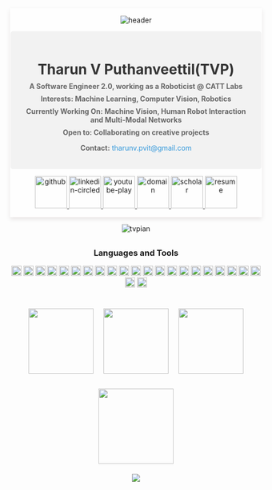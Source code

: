 

<div align="center" style="background-color: rgba(255, 255, 255, 0.8); border-radius: 1px; box-shadow: 0 4px 8px rgba(40, 0, 0, 0.1); padding: 1px;">

![header](https://capsule-render.vercel.app/api?type=venom&height=300&weight=400&color=gradient&text=TVPIAN&textBg=false&fontColor=5c32a8&&fontSize=80&reversal=false&section=header&stroke=000FF00&descSize=18&descAlign=75&descAlignY=63)
<div style="background-color: #f2f2f2; padding: 20px; border-radius: 5px;">
  <h1 style="color: #333; margin-bottom: 5px; font-weight: bold">Tharun V Puthanveettil(TVP)</h2>
  <p style="color: #666; margin: 8px 0; font-weight: bold">A Software Engineer 2.0, working as a Roboticist @ CATT Labs</p>
  <p style="color: #666; margin: 8px 0; font-weight: bold"><strong>Interests:</strong> Machine Learning, Computer Vision, Robotics</p>
  <p style="color: #666; margin: 8px 0; font-weight: bold"><strong>Currently Working On:</strong> Machine Vision, Human Robot Interaction  and Multi-Modal Networks</p>
  <p style="color: #666; margin: 8px 0; font-weight: bold"><strong>Open to:</strong> Collaborating on creative projects</p>
  <p style="color: #666; margin-bottom: font-weight: bold 5px;"><strong>Contact:</strong> <a href="mailto:tharunv.pvit@gmail.com" style="color: #3498db; text-decoration: none;">tharunv.pvit@gmail.com</a></p>
</div>




 <!-- <a href="https://twitter.com/comicnerd07" target="blank"><img align="center" src="https://raw.githubusercontent.com/rahuldkjain/github-profile-readme-generator/master/src/images/icons/Social/twitter.svg" alt="comicnerd07" height="30" width="40" /></a> -->
<!--  <a href="https://www.linkedin.com/in/tvpian/" target="blank"><img align="center" src="https://raw.githubusercontent.com/rahuldkjain/github-profile-readme-generator/master/src/images/icons/Social/linked-in-alt.svg" alt="tvpian" height="30" width="40" /></a>
 <!-- <a href="https://instagram.com/sir_caustic" target="blank"><img align="center" src="https://raw.githubusercontent.com/rahuldkjain/github-profile-readme-generator/master/src/images/icons/Social/instagram.svg" alt="sir_caustic" height="30" width="40" /></a> -->
  <!--<a href="https://medium.com/bchukkal" target="blank"><img align="center" src="https://raw.githubusercontent.com/rahuldkjain/github-profile-readme-generator/master/src/images/icons/Social/medium.svg" alt="bchukkal" height="30" width="40" /></a>-->
<!--  <a href="https://www.youtube.com/channel/UC9dTN0_IDjY5P1IWNWNg2jQ" target="blank"><img align="center" src="https://raw.githubusercontent.com/rahuldkjain/github-profile-readme-generator/master/src/images/icons/Social/youtube.svg" alt="sir_caustic" height="30" width="40" /></a>
  <a href="https://scholar.google.com/citations?user=Vre9wQQAAAAJ&hl=en" target="blank"><img align="center" src="https://img.shields.io/badge/ResearchGate-00CCBB?style=for-the-badge&logo=ResearchGate&logoColor=white" alt="sir_caustic" height="30" width="100" /></a> -->
  <p align="center">
  <a href= "https://github.com/tvpian">
    <img width="64" height="64" src="https://img.icons8.com/nolan/64/E6E6E6/808080/github.png" alt="github"/>
  </a>
  <a href= "https://www.linkedin.com/in/tvpian/">
    <img width="64" height="64" src="https://img.icons8.com/nolan/64/E6E6E6/808080/linkedin-circled.png" alt="linkedin-circled"/>
  </a>
  <a href= "https://www.youtube.com/channel/UC9dTN0_IDjY5P1IWNWNg2jQ">
    <img width="64" height="64" src="https://img.icons8.com/nolan/64/E6E6E6/808080/youtube-play.png" alt="youtube-play"/>
  </a>

  <a href= "https://tvpian.github.io/">
    <img width="64" height="64" src="https://img.icons8.com/nolan/64/E6E6E6/808080/domain.png" alt="domain"/>
  </a>
	
<a href= "https://scholar.google.com/citations?user=Vre9wQQAAAAJ&hl=en">
    <img width="64" height="64" src="https://img.icons8.com/nolan/64/E6E6E6/808080/google-scholar.png" alt="scholar"/>
  </a>

  <a href= "https://tvpian.github.io/data/Tharun_Resume.pdf">
    <img width="64" height="64" src="https://img.icons8.com/nolan/64/E6E6E6/808080/resume.png" alt="resume"/>
  </a>

  
</div>

<div>
<p align="center"> <img src="https://komarev.com/ghpvc/?username=tvpian&label=Profile%20views&color=0e75b6&style=flat" alt="tvpian" /> </p>
</div>
<h2></h2>
<div align="center">
<h3>Languages and Tools</h3>

<code><img height="20" src="https://img.shields.io/badge/Python-3776AB?style=plastic&logo=python&logoColor=white&labelColor=black&color=black"></code>
<code><img height="20" src="https://img.shields.io/badge/C-00599C?style=plastic&logo=c&logoColor=white&labelColor=black&color=black"></code>
<code><img height="20" src="https://img.shields.io/badge/C%2B%2B-00599C?style=plastic&logo=c%2B%2B&logoColor=white&labelColor=black&color=black"></code>
<code><img height="20" src="https://img.shields.io/badge/TensorFlow-FF6F00?style=plastic&logo=TensorFlow&logoColor=white&labelColor=black&color=black"></code>
<code><img height="20" src="https://img.shields.io/badge/PyTorch-EE4C2C?style=plastic&logo=PyTorch&logoColor=white&labelColor=black&color=black"></code>
<code><img height="20" src="https://img.shields.io/badge/Numpy-777BB4?style=plastic&logo=numpy&logoColor=white&labelColor=black&color=black"></code>
<code><img height="20" src="https://img.shields.io/badge/scikit_learn-F7931E?style=plastic&logo=scikit-learn&logoColor=white&labelColor=black&color=black"></code> 
<code><img height="20" src="https://img.shields.io/badge/OpenCV-27338e?style=plastic&logo=OpenCV&logoColor=white&labelColor=black&color=black"></code>
<code><img height="20" src="https://img.shields.io/badge/ROS-22314E?style=plastic&logo=ROS&logoColor=white&labelColor=black&color=black"></code>
<code><img height="20" src="https://img.shields.io/badge/javascript-22314E?style=plastic&logo=javascript&logoColor=white&labelColor=black&color=black"></code>
<code><img height="20" src="https://img.shields.io/badge/mysql-22314E?style=plastic&logo=mysql&logoColor=white&labelColor=black&color=black"></code>
<code><img height="20" src="https://img.shields.io/badge/git-22314E?style=plastic&logo=git&logoColor=white&labelColor=black&color=black"></code>
<code><img height="20" src="https://img.shields.io/badge/SciPy-%230C55A5.svg?style=plastic&logo=scipy&logoColor=white&labelColor=black&color=black"></code>
<code><img height="20" src="https://img.shields.io/badge/pandas-%23150458.svg?style=plastic&logo=pandas&logoColor=white&labelColor=black&color=black"></code>
<code><img height="20" src="https://img.shields.io/badge/numpy-%23013243.svg?style=plastic&logo=numpy&logoColor=white&labelColor=black&color=black"></code>
<code><img height="20" src="https://img.shields.io/badge/Matplotlib-%23ffffff.svg?style=plastic&logo=Matplotlib&logoColor=white&labelColor=black&color=black"></code>
<code><img height="20" src="https://img.shields.io/badge/Keras-%23D00000.svg?style=plastic&logo=Keras&logoColor=white&labelColor=black&color=black"></code>
<code><img height="20" src="https://img.shields.io/badge/Linux-FCC624?style=plastic&logo=linux&logoColor=white&labelColor=black&color=black"></code>
<code><img height="20" src="https://img.shields.io/badge/flask-%23000.svg?style=plastic&logo=flask&logoColor=white&labelColor=black&color=black"></code>
<code><img height="20" src="https://img.shields.io/badge/threejs-black?style=plastic&logo=three.js&logoColor=white&labelColor=black&color=black"></code>
<code><img height="20" src="https://img.shields.io/badge/unity-%23000000.svg?style=plastic&logo=unity&logoColor=white&labelColor=black&color=black"></code>
<code><img height="20" src="https://img.shields.io/badge/heroku-%23430098.svg?style=plastic&logo=heroku&logoColor=white&labelColor=black&color=black"></code>
<code><img height="20" src="https://img.shields.io/badge/html5-%23E34F26.svg?style=plastic&logo=html5&logoColor=white&labelColor=black&color=black"></code>
</div>
<h2></h2>

<!--
<div align="center">
<a href="https://github.com/tvpian/github-readme-stats">
  <img height=200 align="center" src="https://github-readme-stats.vercel.app/api?username=tvpian&show_icons=true&theme=dark&icon_color=ffffff&bg_color=000000" />
</a>
<a href="https://github.com/tvpian/convoychat">
  <img height=200 align="center" src="https://github-readme-stats.vercel.app/api/top-langs?username=tvpian&layout=compact&langs_count=8&card_width=320&show_icons=true&theme=dark&icon_color=ffffff&bg_color=000000" />
</a>
</div>
-->

<div align="center">
  <div style="display: flex; justify-content: center; align-items: center; flex-wrap: wrap;">
    <a href="https://github.com/tvpian/github-readme-stats" style="margin: 10px;">
      <img height=130 src="https://github-readme-stats.vercel.app/api?username=tvpian&show_icons=true&theme=dark&icon_color=ffffff&bg_color=000000" />
    </a>
    <a href="https://github.com/tvpian/convoychat" style="margin: 10px;">
      <img height=130 src="https://github-readme-stats.vercel.app/api/top-langs?username=tvpian&layout=compact&langs_count=8&card_width=200&show_icons=true&theme=dark&icon_color=ffffff&bg_color=000000" />
    </a>
    <a href="https://github.com/tvpian/github-readme-streak-stats" style="margin: 10px;">
      <img height=130 src="http://github-readme-streak-stats.herokuapp.com?user=tvpian&show_icons=true&theme=dark&background=000000" />
    </a>
  </div>
</div>

<div align="center">
  <img height="150" src="https://github-profile-trophy.vercel.app/?username=tvpian&column=-1&theme=chalk&no-bg=true" style="margin-top: 20px;" />
</div>

<div align="center">
  <img src="https://capsule-render.vercel.app/api?type=rect&height=10&width=300&color=gradient&textBg=false&fontColor=5c32a8&fontSize=80&reversal=true&section=footer&stroke=000FF00&descSize=18&descAlign=75&descAlignY=63" style="margin-top: 20px;" />
</div>

<!--
<div align="center">
<p align="center">
  <img src="https://capsule-render.vercel.app/api?text=Hey Everyone!🕹️&animation=fadeIn&type=waving&color=gradient&height=100"/>
</p>
</div>
-->

<!---
tvpian/tvpian is a ✨ special ✨ repository because its `README.md` (this file) appears on your GitHub profile.
You can click the Preview link to take a look at your changes.
--->


